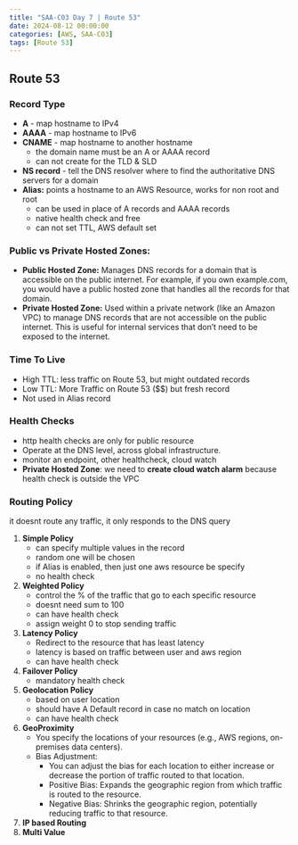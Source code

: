 ```yaml
---
title: "SAA-C03 Day 7 | Route 53"
date: 2024-08-12 00:00:00
categories: [AWS, SAA-C03]
tags: [Route 53]
---
```


## Route 53

### Record Type
- **A** - map hostname to IPv4
- **AAAA** - map hostname to IPv6
- **CNAME** - map hostname to another hostname
  - the domain name must be an A or AAAA record
  - can not create for the TLD & SLD
- **NS record** -  tell the DNS resolver where to find the authoritative DNS servers for a domain
- **Alias:** points a hostname to an AWS Resource, works for non root and root
  - can be used in place of A records and AAAA records
  - native health check and free
  - can not set TTL, AWS default set

### Public vs Private Hosted Zones:
- **Public Hosted Zone:** Manages DNS records for a domain that is accessible on the public internet. For example,
  if you own example.com, you would have a public hosted zone that handles all the records for that domain.
- **Private Hosted Zone:** Used within a private network (like an Amazon VPC) to manage DNS records that are not 
  accessible on the public internet. This is useful for internal services that don’t need to be exposed to the internet.

### Time To Live
- High TTL: less traffic on Route 53, but might outdated records
- Low TTL: More Traffic on Route 53 ($$) but fresh record
- Not used in Alias record

### Health Checks
- http health checks are only for public resource
- Operate at the DNS level, across global infrastructure.
- monitor an endpoint, other healthcheck, cloud watch
- **Private Hosted Zone**: we need to **create cloud watch alarm** because health check is outside the VPC

### Routing Policy
it doesnt route any traffic, it only responds to the DNS query

1. **Simple Policy**
   - can specify multiple values in the record
   - random one will be chosen
   - if Alias is enabled, then just one aws resource be specify
   - no health check
2. **Weighted Policy**
   - control the % of the traffic that go to each specific resource
   - doesnt need sum to 100
   - can have health check
   - assign weight 0 to stop sending traffic
3. **Latency Policy**
   - Redirect to the resource that has least latency
   - latency is based on traffic between user and aws region
   - can have health check
4. **Failover Policy**
   - mandatory health check
5. **Geolocation Policy**
   - based on user location
   - should have A Default record in case no match on location
   - can have health check
6. **GeoProximity**
   - You specify the locations of your resources (e.g., AWS regions, on-premises data centers).
   - Bias Adjustment:
     - You can adjust the bias for each location to either increase or decrease the portion of traffic routed to that location. 
     - Positive Bias: Expands the geographic region from which traffic is routed to the resource. 
     - Negative Bias: Shrinks the geographic region, potentially reducing traffic to that resource.
7. **IP based Routing**
8. **Multi Value**
